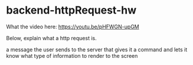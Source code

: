 # backend-httpRequest-hw

What the video here: https://youtu.be/pHFWGN-upGM

Below, explain what a http request is.






a message the user sends to the server that gives it a command  and lets it know what type of information to render to the screen 
